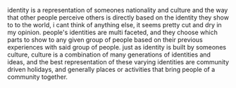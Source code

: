 identity is a representation of someones nationality and culture and the way that other people perceive others is directly based on the identity they show to to the world, i cant think of anything else, it seems pretty cut and dry in my opinion. people's identities are multi faceted, and they choose which parts to show to any given group of people based on their previous experiences with said group of people. just as identity is built by someones culture, culture is a combination of many generations of identities and ideas, and the best representation of these varying identities are community driven holidays, and generally places or activities that bring people of a community together. 